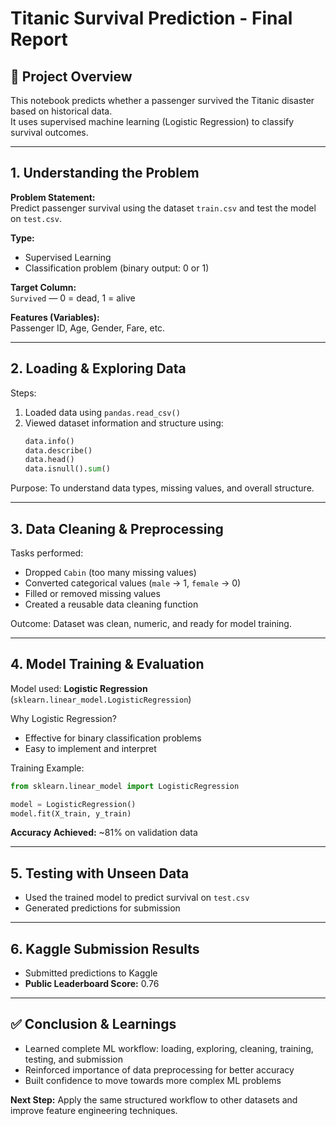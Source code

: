 # Titanic Survival Prediction - Final Report

## 📌 Project Overview
This notebook predicts whether a passenger survived the Titanic disaster based on historical data.  
It uses supervised machine learning (Logistic Regression) to classify survival outcomes.

---

## **1. Understanding the Problem**

**Problem Statement:**  
Predict passenger survival using the dataset `train.csv` and test the model on `test.csv`.

**Type:**  
- Supervised Learning  
- Classification problem (binary output: 0 or 1)

**Target Column:**  
`Survived` — 0 = dead, 1 = alive

**Features (Variables):**  
Passenger ID, Age, Gender, Fare, etc.

---

## **2. Loading & Exploring Data**

Steps:  
1. Loaded data using `pandas.read_csv()`  
2. Viewed dataset information and structure using:
    ```python
    data.info()
    data.describe()
    data.head()
    data.isnull().sum()
    ```

Purpose: To understand data types, missing values, and overall structure.

---

## **3. Data Cleaning & Preprocessing**

Tasks performed:  
- Dropped `Cabin` (too many missing values)  
- Converted categorical values (`male` → 1, `female` → 0)  
- Filled or removed missing values  
- Created a reusable data cleaning function  

Outcome: Dataset was clean, numeric, and ready for model training.

---

## **4. Model Training & Evaluation**

Model used: **Logistic Regression** (`sklearn.linear_model.LogisticRegression`)  

Why Logistic Regression?  
- Effective for binary classification problems  
- Easy to implement and interpret  

Training Example:
```python
from sklearn.linear_model import LogisticRegression

model = LogisticRegression()
model.fit(X_train, y_train)
```

**Accuracy Achieved:** ~81% on validation data

---

## **5. Testing with Unseen Data**

- Used the trained model to predict survival on `test.csv`  
- Generated predictions for submission

---

## **6. Kaggle Submission Results**

- Submitted predictions to Kaggle  
- **Public Leaderboard Score:** 0.76

---

## **✅ Conclusion & Learnings**

- Learned complete ML workflow: loading, exploring, cleaning, training, testing, and submission  
- Reinforced importance of data preprocessing for better accuracy  
- Built confidence to move towards more complex ML problems

**Next Step:** Apply the same structured workflow to other datasets and improve feature engineering techniques.
